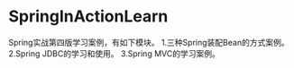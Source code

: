 # SpringInActionLearn
Spring实战第四版学习案例，有如下模块。
1.三种Spring装配Bean的方式案例。
2.Spring JDBC的学习和使用。
3.Spring MVC的学习案例。
